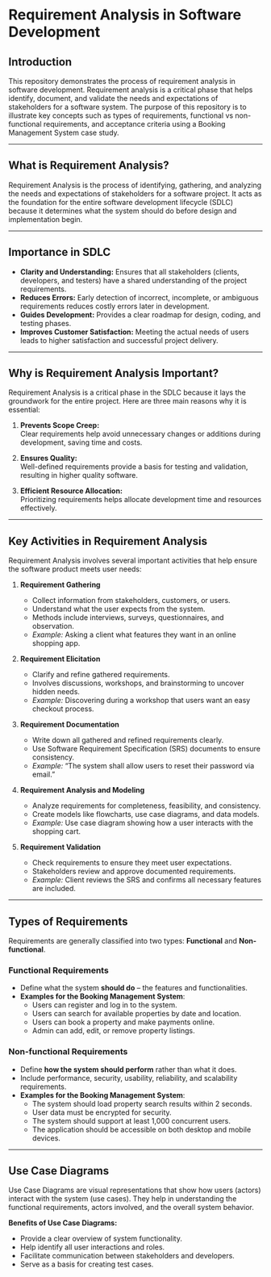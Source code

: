 # Requirement Analysis in Software Development

## Introduction
This repository demonstrates the process of requirement analysis in software development. Requirement analysis is a critical phase that helps identify, document, and validate the needs and expectations of stakeholders for a software system. The purpose of this repository is to illustrate key concepts such as types of requirements, functional vs non-functional requirements, and acceptance criteria using a Booking Management System case study.

---

## What is Requirement Analysis?
Requirement Analysis is the process of identifying, gathering, and analyzing the needs and expectations of stakeholders for a software project. It acts as the foundation for the entire software development lifecycle (SDLC) because it determines what the system should do before design and implementation begin.

---

## Importance in SDLC
- **Clarity and Understanding:** Ensures that all stakeholders (clients, developers, and testers) have a shared understanding of the project requirements.  
- **Reduces Errors:** Early detection of incorrect, incomplete, or ambiguous requirements reduces costly errors later in development.  
- **Guides Development:** Provides a clear roadmap for design, coding, and testing phases.  
- **Improves Customer Satisfaction:** Meeting the actual needs of users leads to higher satisfaction and successful project delivery.  

---

## Why is Requirement Analysis Important?
Requirement Analysis is a critical phase in the SDLC because it lays the groundwork for the entire project. Here are three main reasons why it is essential:

1. **Prevents Scope Creep:**  
   Clear requirements help avoid unnecessary changes or additions during development, saving time and costs.

2. **Ensures Quality:**  
   Well-defined requirements provide a basis for testing and validation, resulting in higher quality software.

3. **Efficient Resource Allocation:**  
   Prioritizing requirements helps allocate development time and resources effectively.

---

## Key Activities in Requirement Analysis

Requirement Analysis involves several important activities that help ensure the software product meets user needs:

1. **Requirement Gathering**  
   - Collect information from stakeholders, customers, or users.  
   - Understand what the user expects from the system.  
   - Methods include interviews, surveys, questionnaires, and observation.  
   - *Example:* Asking a client what features they want in an online shopping app.

2. **Requirement Elicitation**  
   - Clarify and refine gathered requirements.  
   - Involves discussions, workshops, and brainstorming to uncover hidden needs.  
   - *Example:* Discovering during a workshop that users want an easy checkout process.

3. **Requirement Documentation**  
   - Write down all gathered and refined requirements clearly.  
   - Use Software Requirement Specification (SRS) documents to ensure consistency.  
   - *Example:* “The system shall allow users to reset their password via email.”

4. **Requirement Analysis and Modeling**  
   - Analyze requirements for completeness, feasibility, and consistency.  
   - Create models like flowcharts, use case diagrams, and data models.  
   - *Example:* Use case diagram showing how a user interacts with the shopping cart.

5. **Requirement Validation**  
   - Check requirements to ensure they meet user expectations.  
   - Stakeholders review and approve documented requirements.  
   - *Example:* Client reviews the SRS and confirms all necessary features are included.

---

## Types of Requirements

Requirements are generally classified into two types: **Functional** and **Non-functional**.

### Functional Requirements
- Define what the system **should do** – the features and functionalities.  
- **Examples for the Booking Management System**:
  - Users can register and log in to the system.
  - Users can search for available properties by date and location.
  - Users can book a property and make payments online.
  - Admin can add, edit, or remove property listings.

### Non-functional Requirements
- Define **how the system should perform** rather than what it does.  
- Include performance, security, usability, reliability, and scalability requirements.  
- **Examples for the Booking Management System**:
  - The system should load property search results within 2 seconds.
  - User data must be encrypted for security.
  - The system should support at least 1,000 concurrent users.
  - The application should be accessible on both desktop and mobile devices.

---

## Use Case Diagrams
Use Case Diagrams are visual representations that show how users (actors) interact with the system (use cases). They help in understanding the functional requirements, actors involved, and the overall system behavior.

**Benefits of Use Case Diagrams:**
- Provide a clear overview of system functionality.
- Help identify all user interactions and roles.
- Facilitate communication between stakeholders and developers.
- Serve as a basis for creating test cases.



